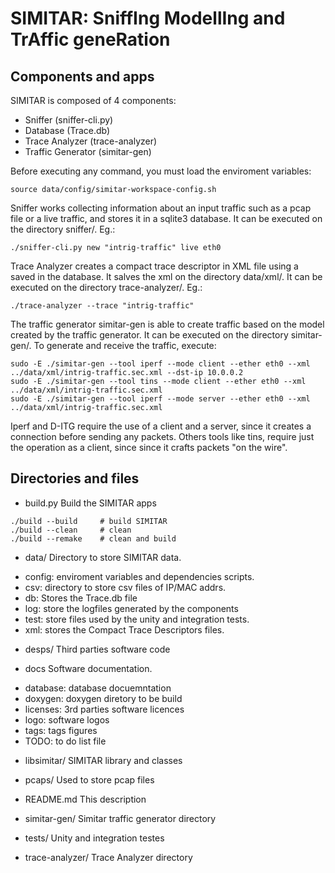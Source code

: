 # SIMITAR: SniffIng ModellIng and TrAffic geneRation

## Components and apps

SIMITAR is composed of 4 components:
- Sniffer (sniffer-cli.py)
- Database (Trace.db)
- Trace Analyzer (trace-analyzer)
- Traffic Generator (simitar-gen)

Before executing any command, you must load the enviroment variables:
```
source data/config/simitar-workspace-config.sh
```
Sniffer works collecting information about an input traffic such as a pcap file
or a live traffic, and stores it in a sqlite3 database. It can be executed on
the directory sniffer/. Eg.:
```
./sniffer-cli.py new "intrig-traffic" live eth0
```
Trace Analyzer creates a compact trace descriptor in XML file using a saved 
in the database. It salves the xml on the directory data/xml/. It can be 
executed on the directory trace-analyzer/. Eg.:
```
./trace-analyzer --trace "intrig-traffic"
```
The traffic generator simitar-gen is able to create traffic based on the model
created by the traffic generator. It can be executed on the directory 
simitar-gen/. To generate and receive the traffic, execute:
```
sudo -E ./simitar-gen --tool iperf --mode client --ether eth0 --xml ../data/xml/intrig-traffic.sec.xml --dst-ip 10.0.0.2
sudo -E ./simitar-gen --tool tins --mode client --ether eth0 --xml ../data/xml/intrig-traffic.sec.xml
sudo -E ./simitar-gen --tool iperf --mode server --ether eth0 --xml ../data/xml/intrig-traffic.sec.xml
```
Iperf and D-ITG  require the use of a client and a server, since it creates a 
connection before sending any packets. Others tools like tins, require
just the operation as a client, since since it crafts packets "on the wire".

## Directories and files

- build.py 
Build the SIMITAR apps
```
./build --build		# build SIMITAR
./build --clean		# clean 
./build --remake	# clean and build
```

- data/
Directory to store SIMITAR data.
* config: enviroment variables and dependencies scripts.
* csv: directory to store csv files of IP/MAC addrs.
* db: Stores the Trace.db file
* log: store the logfiles generated by the components
* test: store files used by the unity and integration tests.
* xml: stores the Compact Trace Descriptors files.

- desps/
Third parties software code

- docs 
Software documentation.
* database: database docuemntation
* doxygen: doxygen diretory to be build
* licenses: 3rd parties software licences
* logo: software logos
* tags: tags figures
* TODO: to do list file

- libsimitar/
SIMITAR library and classes

- pcaps/
Used to store pcap files

- README.md
This description

- simitar-gen/
Simitar traffic generator directory

- tests/
Unity and integration testes

- trace-analyzer/
Trace Analyzer directory











